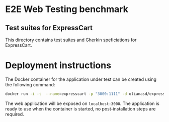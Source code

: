 E2E Web Testing benchmark
=========================

Test suites for ExpressCart
----------------------

This directory contains test suites and Gherkin speficiations for ExpressCart.

# Deployment instructions
The Docker container for the application under test can be created using the following command:

```bash
docker run -i -t  --name=expresscart -p "3000:1111" -d olianasd/expresscart-strongpsw
```

The web application will be exposed on `localhost:3000`. The application is ready to use when the container is started, no post-installation steps are required.

